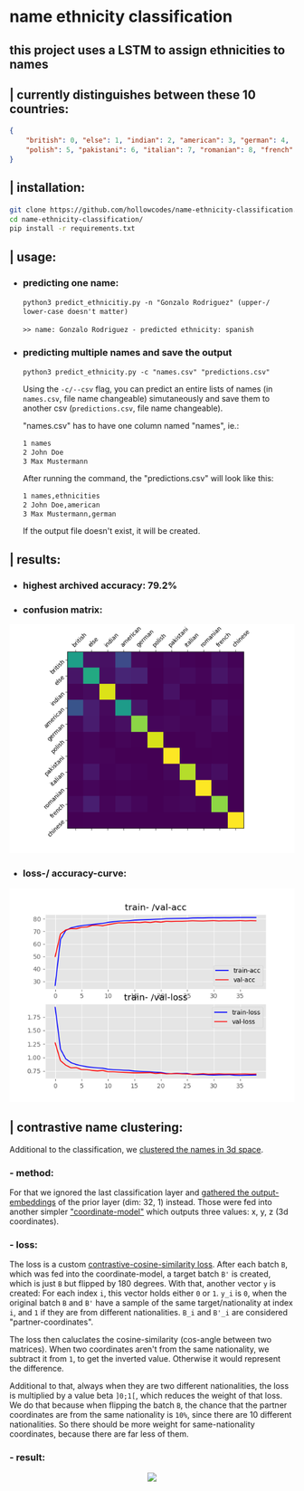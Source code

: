 # name ethnicity classification

## this project uses a LSTM to assign ethnicities to names

## | currently distinguishes between these 10 countries:
```json
{
    "british": 0, "else": 1, "indian": 2, "american": 3, "german": 4, 
    "polish": 5, "pakistani": 6, "italian": 7, "romanian": 8, "french": 9, "chinese": 10
}
```

## | installation:
```bash
git clone https://github.com/hollowcodes/name-ethnicity-classification.git
cd name-ethnicity-classification/
pip install -r requirements.txt
```

## | usage:
 - ### predicting one name:
    ```
    python3 predict_ethnicitiy.py -n "Gonzalo Rodriguez" (upper-/ lower-case doesn't matter)

    >> name: Gonzalo Rodriguez - predicted ethnicity: spanish
    ```

 - ### predicting multiple names and save the output
    ```
    python3 predict_ethnicity.py -c "names.csv" "predictions.csv"
    ```

    Using the ```-c/--csv``` flag, you can predict an entire lists of names (in ```names.csv```, file name changeable) simutaneously and save them to another csv (```predictions.csv```, file name changeable).

    "names.csv" has to have one column named "names", ie.:
    ```csv
    1 names
    2 John Doe
    3 Max Mustermann
    ```

    After running the command, the "predictions.csv" will look like this:
    ```csv
    1 names,ethnicities
    2 John Doe,american
    3 Max Mustermann,german
    ```

    If the output file doesn't exist, it will be created.



## | results:

 - ### highest archived accuracy: 79.2%
 - ### confusion matrix:
<p align="center"> 
<img src="readme_images/confusion_matrix.png">
</p>

 - ### loss-/ accuracy-curve:
<p align="center"> 
<img src="readme_images/history.png">
</p>


## | contrastive name clustering:
Additional to the classification, we [clustered the names in 3d space](src/contrastive-name-clustering/).

### - method:
For that we ignored the last classification layer and [gathered the output-embeddings](src/contrastive-name-clustering/gather_embeddings.py) of the prior layer (dim: 32, 1) instead.
Those were fed into another simpler ["coordinate-model"](src/contrastive-name-clustering/coord_model.py) which outputs three values: x, y, z (3d coordinates).

### - loss:
The loss is a custom [contrastive-cosine-similarity loss](src/contrastive-name-clustering/contrastive_loss.py). After each batch ```B```, which was fed into the coordinate-model, a target batch ```B'``` is created, which is just ```B``` but flipped by 180 degrees. With that, another vector ```y``` is created: For each index ```i```, this vector holds either ```0``` or ```1```.
```y_i``` is ```0```, when the original batch ```B``` and ```B'``` have a sample of the same target/nationality at index ```i```, and ```1``` if they are from different nationalities. ```B_i``` and ```B'_i``` are considered "partner-coordinates".

The loss then caluclates the cosine-similarity (cos-angle between two matrices). When two coordinates aren't from the same nationality, we subtract it from ```1```, to get the inverted value. Otherwise it would represent the difference.

Additional to that, always when they are two different nationalities, the loss is multiplied by a value beta ```]0;1[```, which reduces the weight of that loss. We do that because when flipping the batch ```B```, the chance that the partner coordinates are from the same nationality is ```10%```, since there are 10 different nationalities. So there should be more weight for same-nationality coordinates, because there are far less of them.

### - result:

<p align="center"> 
<img src="readme_images/rotation2.gif">
</p>



